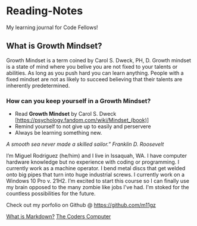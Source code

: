 # Reading-Notes 
My learning journal for Code Fellows!

## What is Growth Mindset? ##

Growth Mindset is a term coined by Carol S. Dweck, PH, D. Growth mindset is a state of mind where you belive you are not fixed to your talents or abilities. As long as you push hard you can learn anything. People with a fixed mindset are not as likely to succeed believing that their talents are inherently predetermined. 

### How can you keep yourself in a Growth Mindset? ###
- Read **Growth Mindset** by Carol S. Dweck [https://psychology.fandom.com/wiki/Mindset_(book)]
- Remind yourself to not give up to easily and perservere
- Always be learning something new. 

*A smooth sea never made a skilled sailor.” Franklin D. Roosevelt*



I’m Miguel Rodriguez (he/him) and I live in Issaquah, WA.  I have computer hardware knowledge but no experience with coding or programming. I currently work as a machine operator. I bend metal discs that get welded onto big pipes that turn into huge industrial screws. I currently work on a Windows 10 Pro v. 21H2. I’m excited to start this course so I can finally use my brain opposed to the many zombie like jobs I've had. I'm stoked for the countless possibilities for the future.

Check out my porfolio on Github 
@ https://github.com/m11gz

 
[What is Markdown?](https://m11gz.github.io/reading.notes/markdown.md)
[The Coders Computer](https://m11gz.github.io/reading.notes/thecoderscomputer.md)
